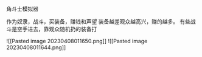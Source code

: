 
角斗士模拟器

作为奴隶，战斗，买装备，赚钱和声望
装备越差观众越高兴，赚的越多。
有些战斗是空手进去，靠观众随机扔的装备打


![[Pasted image 20230408011650.png]]
![[Pasted image 20230408011644.png]]